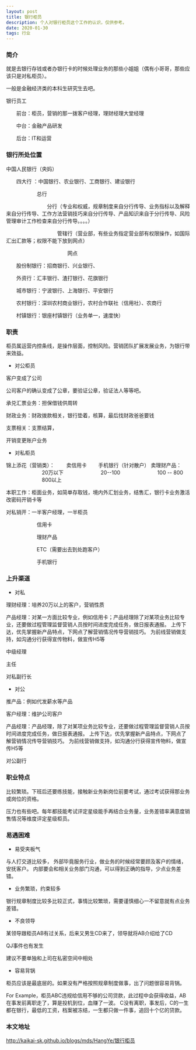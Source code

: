```yaml
---
layout: post
title: 银行柜员
description: 个人对银行柜员这个工作的认识，仅供参考。
date: 2020-01-30
tags: 行业   
---
```



### 简介

就是去银行存钱或者办银行卡的时候处理业务的那些小姐姐（偶有小哥哥，那些应该只是对私柜员）。

一般是金融经济类的本科生研究生去吧。

银行员工

&emsp;&emsp;前台：柜员，营销的那一拨客户经理，理财经理大堂经理
   
&emsp;&emsp;中台：金融产品研发
   
&emsp;&emsp;后台：IT和运营

### 银行所处位置

中国人民银行（央妈）

&emsp;&emsp;四大行 ：中国银行、农业银行、工商银行、建设银行
	
&emsp;&emsp;&emsp;&emsp;&emsp;&emsp;总行
    
&emsp;&emsp;&emsp;&emsp;&emsp;&emsp;&emsp;&emsp;分行（专业和权威，规章制度来自分行传导、业务指标以及解释来自分行传导、工作方法营销技巧来自分行传导、产品知识来自于分行传导、风险管理审计工作检查来自分行传导。。。。）		 
			
&emsp;&emsp;&emsp;&emsp;&emsp;&emsp;&emsp;&emsp;&emsp;&emsp;管辖行（营业部，有些业务指定营业部有权限操作，如国际汇出汇款等；权限不能下放到网点）
					
&emsp;&emsp;&emsp;&emsp;&emsp;&emsp;&emsp;&emsp;&emsp;&emsp;&emsp;&emsp;网点
					     
&emsp;&emsp;股份制银行：招商银行、兴业银行、
	
&emsp;&emsp;外资行：汇丰银行、渣打银行、花旗银行
	
&emsp;&emsp;城市银行：宁波银行、上海银行、平安银行
	
&emsp;&emsp;农村银行：深圳农村商业银行，农村合作联社（信用社）、农商行
	
&emsp;&emsp;村镇银行：银座村镇银行（业务单一，速度快）

### 职责

柜员属运营内控条线，是操作层面，控制风险。营销团队扩展发展业务，为银行带来效益。

* 对公柜员

客户变成了公司

公司客户的确认变成了公章，要验证公章，验证法人等等吧。

承兑汇票业务：担保借钱供周转

财政业务：财政拨款相关，银行垫着，核算，最后找财政爸爸要钱

支票相关：支票结算，

开销变更账户业务

* 对私柜员

锦上添花（营销类）：
&emsp;&emsp;卖信用卡
&emsp;&emsp;手机银行（针对散户）
卖理财产品：
&emsp;&emsp;&emsp;&emsp;&emsp;&emsp;&emsp;20万以下
&emsp;&emsp;&emsp;&emsp;&emsp;&emsp;&emsp;20--100
&emsp;&emsp;&emsp;&emsp;&emsp;&emsp;&emsp;100 -- 800
&emsp;&emsp;&emsp;&emsp;&emsp;&emsp;&emsp;800以上		   

本职工作：柜面业务，如简单存取钱，境内外汇划业务，结售汇，银行卡业务激活改密码开销卡等



对私销开：一半客户经理，一半柜员
          
&emsp;&emsp;&emsp;&emsp;&emsp;&emsp;信用卡
		  
&emsp;&emsp;&emsp;&emsp;&emsp;&emsp;理财产品
		  
&emsp;&emsp;&emsp;&emsp;&emsp;&emsp;ETC（需要出去到处跑客户）
		  
&emsp;&emsp;&emsp;&emsp;&emsp;&emsp;手机银行
		  
		  


### 上升渠道

* 对私

理财经理：培养20万以上的客户，营销性质

产品经理：对某一方面比较专业，例如信用卡；产品经理除了对某项业务比较专业，还要做过程管理监督营销人员按时间进度完成任务，做日报表通报。
          上传下达，优先掌握新产品特点，下网点了解营销情况传导营销技巧。
		  为前线营销做支持，如沟通分行获得宣传物料，做宣传H5等


中级经理

主任

对私副行长

* 对公

推产品：例如代发薪水等产品

客户经理：维护公司客户

产品经理：产品经理，除了对某项业务比较专业，还要做过程管理监督营销人员按时间进度完成任务，做日报表通报。
          上传下达，优先掌握新产品特点，下网点了解营销情况传导营销技巧。
		  为前线营销做支持，如沟通分行获得宣传物料，做宣传H5等

对公副行

### 职业特点

比较繁琐。下班后还要练技能，接触新业务新岗位前要考试，通过考试获得那业务或岗位的资格。

压力也有些吧。每年都技能考试评定星级能手再结合业务量，业务差错率满意度销售情况等维度评定星级柜员。



### 易遇困难

* 易受夹板气

与人打交道比较多，
外部毕竟服务行业，做业务的时候经常要顾及客户的情绪，安抚客户。
内部要会和相关业务部门沟通，可以得到正确的指导，少点业务差错。

* 业务繁琐，约束较多

银行规章制度比较多比较正式，事情比较繁琐，需要谨慎细心一不留意就有点业务差错。

* 不良领导

某领导跟柜员AB有过关系，后来又男生CD来了，领导就将AB介绍给了CD

QJ事件也有发生

建议不要单独和上司在私密空间中相处

* 容易背锅

柜员应该是最底层的。如果没有严格按照规章制度做事，出了问题很容易背锅。

For Example，柜员ABC违规给信用不够的公司贷款，此过程中会获得收益，AB在事发前离职走了，算是投机到位，血赚了一波。
C没有离职，事发后，C的一生都在银行，最低的工资，档案被冻结，一生都只做一件事，追回十个亿的贷款。


### 本文地址

http://kaikai-sk.github.io/blogs/mds/HangYe/银行柜员



